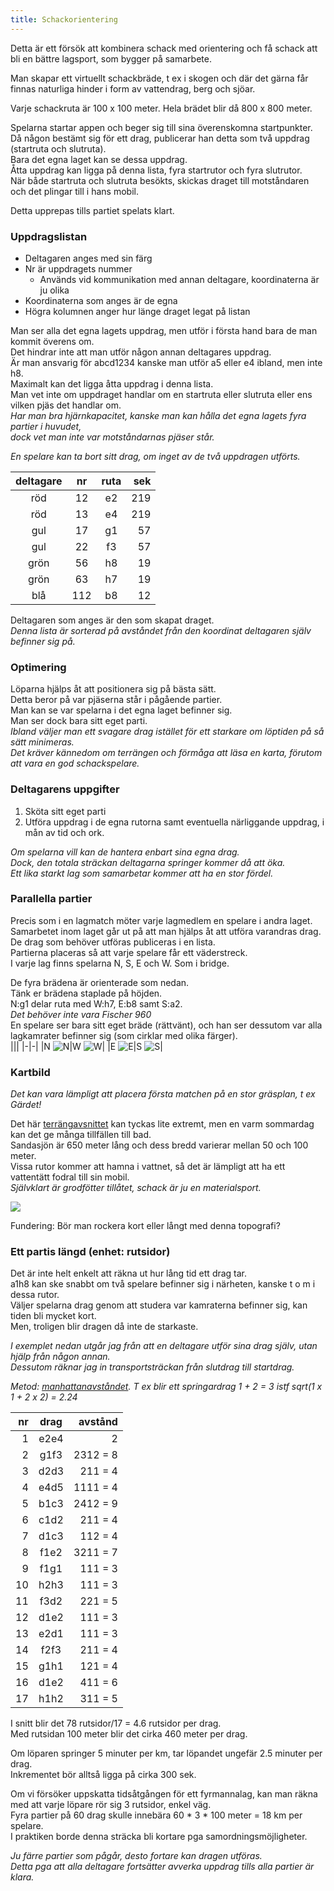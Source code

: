 ```yaml
---
title: Schackorientering
---
```


Detta är ett försök att kombinera schack med orientering och få schack att bli en bättre lagsport, som bygger på samarbete.

Man skapar ett virtuellt schackbräde, t ex i skogen och där det gärna får finnas naturliga hinder i form av vattendrag, berg och sjöar.

Varje schackruta är 100 x 100 meter. Hela brädet blir då 800 x 800 meter.

Spelarna startar appen och beger sig till sina överenskomna startpunkter.  
Då någon bestämt sig för ett drag, publicerar han detta som två uppdrag (startruta och slutruta).  
Bara det egna laget kan se dessa uppdrag.  
Åtta uppdrag kan ligga på denna lista, fyra startrutor och fyra slutrutor.  
När både startruta och slutruta besökts, skickas draget till motståndaren och det plingar till i hans mobil.

Detta upprepas tills partiet spelats klart.

### Uppdragslistan

* Deltagaren anges med sin färg
* Nr är uppdragets nummer
	* Används vid kommunikation med annan deltagare, koordinaterna är ju olika
* Koordinaterna som anges är de egna
* Högra kolumnen anger hur länge draget legat på listan

Man ser alla det egna lagets uppdrag, men utför i första hand bara de man kommit överens om.  
Det hindrar inte att man utför någon annan deltagares uppdrag.  
Är man ansvarig för abcd1234 kanske man utför a5 eller e4 ibland, men inte h8.  
Maximalt kan det ligga åtta uppdrag i denna lista.  
Man vet inte om uppdraget handlar om en startruta eller slutruta eller ens vilken pjäs det handlar om.  
*Har man bra hjärnkapacitet, kanske man kan hålla det egna lagets fyra partier i huvudet,  
dock vet man inte var motståndarnas pjäser står.*

*En spelare kan ta bort sitt drag, om inget av de två uppdragen utförts.*

|deltagare|nr|ruta|sek|
|:-:|:-:|:-:|-:|
|röd|12|e2|219|
|röd|13|e4|219|
|gul|17|g1|57|
|gul|22|f3|57|
|grön|56|h8|19|
|grön|63|h7|19|
|blå|112|b8|12|

Deltagaren som anges är den som skapat draget.  
*Denna lista är sorterad på avståndet från den koordinat deltagaren själv befinner sig på.*  

### Optimering

Löparna hjälps åt att positionera sig på bästa sätt.  
Detta beror på var pjäserna står i pågående partier.  
Man kan se var spelarna i det egna laget befinner sig.  
Man ser dock bara sitt eget parti.  
*Ibland väljer man ett svagare drag istället för ett starkare om löptiden på så sätt minimeras.  
Det kräver kännedom om terrängen och förmåga att läsa en karta, förutom att vara en god schackspelare.*

### Deltagarens uppgifter

1. Sköta sitt eget parti
2. Utföra uppdrag i de egna rutorna samt eventuella närliggande uppdrag, i mån av tid och ork.

*Om spelarna vill kan de hantera enbart sina egna drag.  
Dock, den totala sträckan deltagarna springer kommer då att öka.  
Ett lika starkt lag som samarbetar kommer att ha en stor fördel.*  

### Parallella partier

Precis som i en lagmatch möter varje lagmedlem en spelare i andra laget.  
Samarbetet inom laget går ut på att man hjälps åt att utföra varandras drag.  
De drag som behöver utföras publiceras i en lista.  
Partierna placeras så att varje spelare får ett väderstreck.  
I varje lag finns spelarna N, S, E och W. Som i bridge.

De fyra brädena är orienterade som nedan.  
Tänk er brädena staplade på höjden.  
N:g1 delar ruta med W:h7, E:b8 samt S:a2.  
*Det behöver inte vara Fischer 960*  
En spelare ser bara sitt eget bräde (rättvänt), och han ser dessutom var alla lagkamrater befinner sig (som cirklar med olika färger).  
|||
|-|-|
|N ![N](N.png)|W ![W](W.png)|
|E ![E](E.png)|S ![S](S.png)|

### Kartbild

*Det kan vara lämpligt att placera första matchen på en stor gräsplan, t ex Gärdet!*  

Det här [terrängavsnittet](https://minkarta.lantmateriet.se/plats/3006/v2.0/?e=681858&n=6575132&z=12&mapprofile=karta&layers=%5B%5B%223%22%5D%2C%5B%221%22%5D%5D) kan tyckas lite extremt, men en varm sommardag kan det ge många tillfällen till bad.  
Sandasjön är 650 meter lång och dess bredd varierar mellan 50 och 100 meter.  
Vissa rutor kommer att hamna i vattnet, så det är lämpligt att ha ett vattentätt fodral till sin mobil.  
*Självklart är grodfötter tillåtet, schack är ju en materialsport.*

![](Screenshot.png)

Fundering: Bör man rockera kort eller långt med denna topografi?

### Ett partis längd (enhet: rutsidor)

Det är inte helt enkelt att räkna ut hur lång tid ett drag tar.  
a1h8 kan ske snabbt om två spelare befinner sig i närheten, kanske t o m i dessa rutor.  
Väljer spelarna drag genom att studera var kamraterna befinner sig, kan tiden bli mycket kort.  
Men, troligen blir dragen då inte de starkaste.  

*I exemplet nedan utgår jag från att en deltagare utför sina drag själv, utan hjälp från någon annan.  
Dessutom räknar jag in transportsträckan från slutdrag till startdrag.*  

*Metod: [manhattanavståndet](https://simple.wikipedia.org/wiki/Manhattan_distance). T ex blir ett springardrag 1 + 2 = 3 istf sqrt(1 x 1 + 2 x 2) = 2.24*

|nr|drag|avstånd|
|-:|:-:|-:|
| 1 |e2e4 | 2       |
| 2 |g1f3 | 2312 = 8|
| 3 |d2d3 |  211 = 4|
| 4 |e4d5 | 1111 = 4|
| 5 |b1c3 | 2412 = 9|
| 6 |c1d2 | 211  = 4|
| 7 |d1c3 | 112  = 4|
| 8 |f1e2 | 3211 = 7|
| 9 |f1g1 | 111  = 3|
|10 |h2h3 | 111  = 3|
|11 |f3d2 | 221  = 5|
|12 |d1e2 | 111  = 3|
|13 |e2d1 | 111  = 3|
|14 |f2f3 | 211  = 4|
|15 |g1h1 | 121  = 4|
|16 |d1e2 | 411  = 6|
|17 |h1h2 | 311  = 5|

I snitt blir det 78 rutsidor/17 = 4.6 rutsidor per drag.  
Med rutsidan 100 meter blir det cirka 460 meter per drag.  

Om löparen springer 5 minuter per km, tar löpandet ungefär 2.5 minuter per drag.  
Inkrementet bör alltså ligga på cirka 300 sek.  

Om vi försöker uppskatta tidsåtgången för ett fyrmannalag, kan man räkna med att varje löpare rör sig 3 rutsidor, enkel väg.  
Fyra partier på 60 drag skulle innebära 60 * 3 * 100 meter = 18 km per spelare.  
I praktiken borde denna sträcka bli kortare pga samordningsmöjligheter.  

*Ju färre partier som pågår, desto fortare kan dragen utföras.  
Detta pga att alla deltagare fortsätter avverka uppdrag tills alla partier är klara.*  
